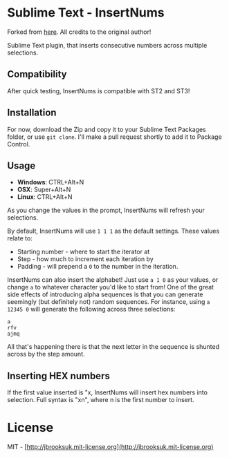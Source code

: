 # Sublime Text - InsertNums
Forked from [here](https://github.com/jbrooksuk/InsertNums). All credits to the original author!

Sublime Text plugin, that inserts consecutive numbers across multiple selections.

## Compatibility
After quick testing, InsertNums is compatible with ST2 and ST3!

## Installation
For now, download the Zip and copy it to your Sublime Text Packages folder, or use `git clone`. I'll make a pull request shortly to add it to Package Control.

## Usage

- **Windows**: CTRL+Alt+N
- **OSX**: Super+Alt+N
- **Linux**: CTRL+Alt+N

As you change the values in the prompt, InsertNums will refresh your selections.

By default, InsertNums will use `1 1 1` as the default settings. These values relate to:

- Starting number - where to start the iterator at
- Step - how much to increment each iteration by
- Padding - will prepend a `0` to the number in the iteration.

InsertNums can also insert the alphabet! Just use `a 1 0` as your values, or change `a` to whatever character you'd like to start from! One of the great side effects of introducing alpha sequences is that you can generate seemingly (but definitely not) random sequences. For instance, using `a 12345 0` will generate the following across three selections:

    a
	rfv
	ajmq

All that's happening there is that the next letter in the sequence is shunted across by the step amount.

## Inserting HEX numbers

If the first value inserted is "x, InsertNums will insert hex numbers into selection. Full syntax is "xn", where n is the first number to insert.

# License
MIT - [http://jbrooksuk.mit-license.org](http://jbrooksuk.mit-license.org)
